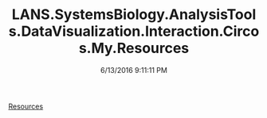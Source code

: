 ﻿---
title: LANS.SystemsBiology.AnalysisTools.DataVisualization.Interaction.Circos.My.Resources
date: 6/13/2016 9:11:11 PM
---

[Resources](T-LANS.SystemsBiology.AnalysisTools.DataVisualization.Interaction.Circos.My.Resources.Resources.html)

